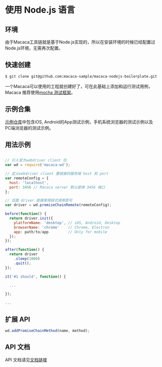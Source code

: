 # 使用 Node.js 语言

## 环境

由于Macaca工具链就是基于Node.js实现的，所以在安装环境的时候已经配置过Node.js环境，无需再次配置。

## 快速创建

```bash
$ git clone git@github.com:macaca-sample/macaca-nodejs-boilerplate.git
```

一个Macaca可以使用的工程就创建好了，可在此基础上添加和运行测试用例，Macaca 推荐使用[mocha 测试框架](//github.com/mochajs/mocha)。

## 示例合集

[示例仓库](//github.com/macaca-sample/sample-nodejs)中包含iOS, Android的App测试示例，手机系统浏览器的测试示例以及PC端浏览器的测试示例。

## 用法示例

```javascript

// 引入官方webdriver client 包
var wd = require('macaca-wd');

// 定义webdriver client 要链接的服务端 host 和 port
var remoteConfig = {
  host: 'localhost',
  port: 3456 // Macaca server 默认使用 3456 端口
};

// 后面 driver 直接使用链式调用即可
var driver = wd.promiseChainRemote(remoteConfig);

before(function() {
  return driver.init({
    platformName: 'desktop', // iOS, Android, Desktop
    browserName: 'chrome'    // Chrome, Electron
    app: path/to/app         // Only for mobile
  });
});

after(function() {
  return driver
    .sleep(1000)
    .quit();
});

it('#1 should', function() {

  ...

});

...
```

## 扩展 API

```javascript
wd.addPromiseChainMethod(name, method);
```

## API 文档

API 文档请见[文档链接](//macacajs.github.io/macaca-wd)
